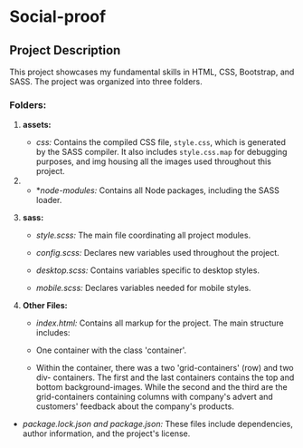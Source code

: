 # Social-proof
## Project Description

This project showcases my fundamental skills in HTML, CSS, Bootstrap, and SASS. The project was organized into three folders.

### Folders:

1. **assets:**
   - *css:* Contains the compiled CSS file, `style.css`, which is generated by the SASS compiler. It also includes `style.css.map` for debugging purposes, and img housing all the images used throughout this project.
   
2.   - **node-modules:* Contains all Node packages, including the SASS loader.

3. **sass:**
   - *style.scss:* The main file coordinating all project modules.
   
   - *config.scss:* Declares new variables used throughout the project.
   
   - *desktop.scss:* Contains variables specific to desktop styles.
   
   - *mobile.scss:* Declares variables needed for mobile styles.

4. **Other Files:**
    - *index.html:* Contains all markup for the project. The main structure includes:

    - One container with the class 'container'.
    - Within the container, there was a two 'grid-containers' (row) and two div- containers. The first and the last containers contains the top and bottom background-images. While the second and the third are the grid-containers containing columns with company's advert and customers' feedback about the company's products.
    
 - *package.lock.json and package.json:* These files include dependencies, author information, and the project's license.


